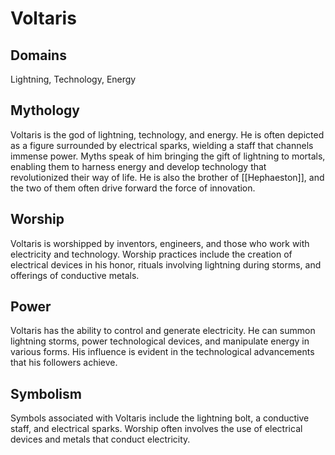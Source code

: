 # Voltaris
## Domains 
Lightning, Technology, Energy
## Mythology
Voltaris is the god of lightning, technology, and energy. He is often depicted as a figure surrounded by electrical sparks, wielding a staff that channels immense power. Myths speak of him bringing the gift of lightning to mortals, enabling them to harness energy and develop technology that revolutionized their way of life. He is also the brother of [[Hephaeston]], and the two of them often drive forward the force of innovation.
## Worship 
Voltaris is worshipped by inventors, engineers, and those who work with electricity and technology. Worship practices include the creation of electrical devices in his honor, rituals involving lightning during storms, and offerings of conductive metals.
## Power
Voltaris has the ability to control and generate electricity. He can summon lightning storms, power technological devices, and manipulate energy in various forms. His influence is evident in the technological advancements that his followers achieve.
## Symbolism 
Symbols associated with Voltaris include the lightning bolt, a conductive staff, and electrical sparks. Worship often involves the use of electrical devices and metals that conduct electricity.

